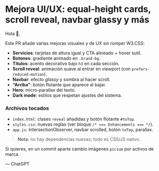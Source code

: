 # Mejora UI/UX: equal-height cards, scroll reveal, navbar glassy y más

Hola 👋,

Este PR añade varias mejoras visuales y de UX sin romper W3.CSS:

- **Servicios**: tarjetas de altura igual y CTA alineado + hover sutil.
- **Botones**: gradiente animado en `.brand-bg`.
- **Títulos**: acento decorativo bajo `h3` en cada sección.
- **Scroll reveal**: animación suave al entrar en viewport (con `prefers-reduced-motion`).
- **Navbar**: efecto *glassy* y sombra al hacer scroll.
- **“Arriba”**: botón flotante que aparece al bajar.
- **Hero**: micro-parallax del texto.
- **Dark mode**: estilos que respetan ajustes del sistema.

### Archivos tocados
- `index.html`: clases `reveal` añadidas y botón flotante `#toTop`.
- `styles.css`: nuevas reglas (ver bloque `/* === Enhancements === */`).
- `app.js`: IntersectionObserver, navbar scrolled, botón `toTop`, parallax.

> **Nota**: no hay dependencias nuevas; todo es CSS/JS nativo.

Si quieres, en un commit aparte cambio imágenes `picsum` por activos de marca.

— ChatGPT
